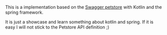 This is a implementation based on the [Swagger petstore](http://petstore.swagger.io/#/) with Kotlin and the spring framework.

It is just a showcase and learn something about kotlin and spring. 
If it is easy I will not stick to the Petstore API definition ;)